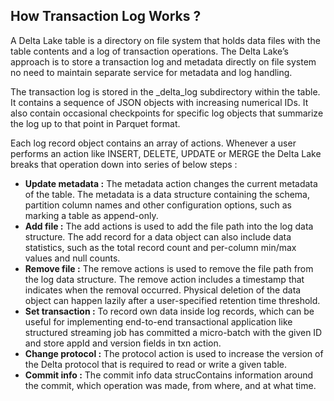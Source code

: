 
## How Transaction Log Works ?

A Delta Lake table is a directory on file system that holds data files with the table contents and a log of transaction operations. The Delta Lake’s approach is to store a transaction log and metadata directly on file system no need to maintain separate service for metadata and log handling.

The transaction log is stored in the _delta_log subdirectory within the table. It contains a sequence of JSON objects with increasing numerical IDs. It also contain occasional checkpoints for specific log objects that summarize the
log up to that point in Parquet format. 

Each log record object contains an array of actions. Whenever a user performs an action like INSERT, DELETE, UPDATE or MERGE the Delta Lake breaks that operation down into series of below steps :

 - **Update metadata :** The metadata action changes the current metadata of the table. The metadata is a data structure containing the schema, partition column names and other configuration options, such as marking a table as append-only.
 - **Add file :** The add actions is used to add the file path into the log data structure. The add record for a data object can also include data statistics, such as the total record count and per-column min/max values and null counts.
 - **Remove file :** The remove actions is used to remove the file path from the log data structure. The remove action includes a timestamp that indicates when the removal occurred. Physical deletion of the data object can happen lazily after a user-specified retention time threshold.
 - **Set transaction :** To record own data inside log records, which can be useful for implementing end-to-end transactional application like structured streaming job has committed a micro-batch with the given ID and store appId and version fields in txn action.
 - **Change protocol :** The protocol action is used to increase the version of the Delta protocol that is required to read or write a given table.
 - **Commit info :** The commit info data strucContains information around the commit, which operation was made, from where, and at what time.

<!--stackedit_data:
eyJoaXN0b3J5IjpbLTE3NzYxMzgxMTgsNTI1MjAxMTc3LDEyMj
gyNzk2NDIsMTc5MDYzNTA1NSwxNDAxMzY4NzQzLC0xODcwNzM1
OTkzLC0xNTY0MTU4OTc4LDE5MTM0NDc3MzAsMTkwNjQyOTMwNi
wtMjY0NDc2ODIwLDI3MDg0MDY4NiwtMjA1Njc0MzI3OCwtMzIx
ODU3ODU5LC0xNTQ4MTkxMDQ2LC02MDYyNjM5OSwyMTE1NDMyNz
MwLDY4NTYxNTI5NSwtNzk4NTQ0NzM4LDE1MDI0Mjc5NjMsMTUz
Mzg3MTI4OV19
-->